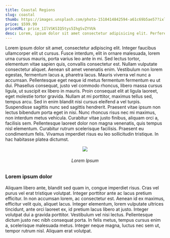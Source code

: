 ```yaml
---
title: Coastal Regions
slug: coastal
thumb: https://images.unsplash.com/photo-1510414842594-a61c69b5ae57?ixlib=rb-1.2.1&ixid=MnwxMjA3fDB8MHxwaG90by1wYWdlfHx8fGVufDB8fHx8&auto=format&fit=crop&w=750&q=80
price: $599.99
priceURL: price_1IlVSKSIQ5tys5IhgSvZYVUk
desc: Lorem, ipsum dolor sit amet consectetur adipisicing elit. Perferendis veniam nulla autem sit, in necessitatibus reiciendis nostrum doloribus ipsa iste?
---
```


Lorem ipsum dolor sit amet, consectetur adipiscing elit. Integer faucibus ullamcorper elit ut cursus. Fusce interdum, elit in ornare malesuada, lorem urna cursus mauris, porta varius leo ante in mi. Sed lectus tortor, elementum vitae sapien quis, convallis consectetur est. Nullam vulputate consectetur aliquet. Aenean sit amet venenatis enim. Vestibulum non lorem egestas, fermentum lacus a, pharetra lacus. Mauris viverra vel nunc a accumsan. Pellentesque eget neque id metus fermentum fermentum eu ut dui. Phasellus consequat, justo vel commodo rhoncus, libero massa cursus ligula, ut suscipit ex libero in mauris. Proin consequat elit at ligula laoreet, eget molestie tortor gravida. Nullam at mi porttitor, maximus tellus sed, tempus arcu. Sed in enim blandit nisi cursus eleifend a vel turpis. Suspendisse sagittis nunc sed sagittis hendrerit. Praesent vitae ipsum non lectus bibendum porta eget in nisi. Nunc rhoncus risus nec mi maximus, non interdum metus vehicula. Curabitur vitae justo finibus, aliquam orci a, facilisis sem. Pellentesque laoreet dolor non magna venenatis, quis tempus nisl elementum. Curabitur rutrum scelerisque facilisis. Praesent eu condimentum felis. Vivamus imperdiet risus eu leo sollicitudin tristique. In hac habitasse platea dictumst.

<center>
    <img src="https://images.unsplash.com/photo-1510414842594-a61c69b5ae57?ixlib=rb-1.2.1&ixid=MnwxMjA3fDB8MHxwaG90by1wYWdlfHx8fGVufDB8fHx8&auto=format&fit=crop&w=750&q=80">
    <h6>Lorem Ipsum</h6>
</center>

### Lorem ipsum dolor

Aliquam libero ante, blandit sed quam in, congue imperdiet risus. Cras vel purus vel erat tristique volutpat. Integer porttitor ante ac lacus pretium efficitur. In non accumsan lorem, ac consectetur est. Aenean id ex maximus, efficitur velit quis, aliquet lacus. Integer elementum, lorem vulputate ultrices tincidunt, ante orci laoreet ex, id pretium lacus libero at justo. Integer volutpat dui a gravida porttitor. Vestibulum vel nisi lectus. Pellentesque dictum justo nec nibh consequat porta. In felis metus, tempus cursus enim a, scelerisque malesuada metus. Integer neque magna, luctus nec sem ut, tempor rutrum nisl. Aliquam erat volutpat.
